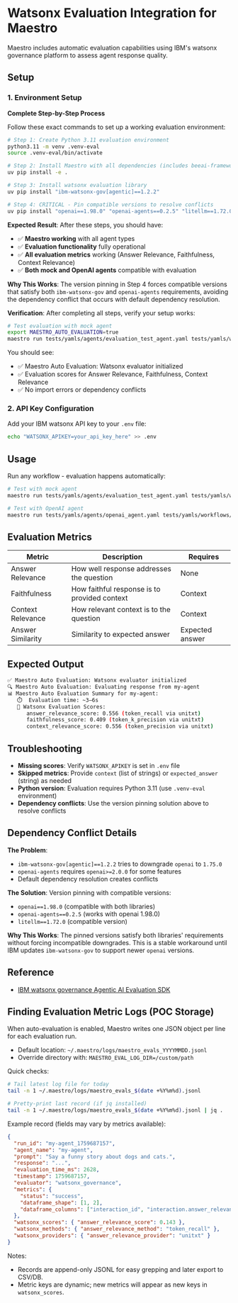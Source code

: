 # Watsonx Evaluation Integration for Maestro

Maestro includes automatic evaluation capabilities using IBM's watsonx governance platform to assess agent response quality.

## Setup

### 1. Environment Setup

**Complete Step-by-Step Process**

Follow these exact commands to set up a working evaluation environment:

```bash
# Step 1: Create Python 3.11 evaluation environment
python3.11 -m venv .venv-eval
source .venv-eval/bin/activate

# Step 2: Install Maestro with all dependencies (includes beeai-framework)
uv pip install -e .

# Step 3: Install watsonx evaluation library
uv pip install "ibm-watsonx-gov[agentic]==1.2.2"

# Step 4: CRITICAL - Pin compatible versions to resolve conflicts
uv pip install "openai==1.98.0" "openai-agents==0.2.5" "litellm==1.72.0"
```

**Expected Result**:
After these steps, you should have:
- ✅ **Maestro working** with all agent types
- ✅ **Evaluation functionality** fully operational
- ✅ **All evaluation metrics** working (Answer Relevance, Faithfulness, Context Relevance)
- ✅ **Both mock and OpenAI agents** compatible with evaluation

**Why This Works**:
The version pinning in Step 4 forces compatible versions that satisfy both `ibm-watsonx-gov` and `openai-agents` requirements, avoiding the dependency conflict that occurs with default dependency resolution.

**Verification**:
After completing all steps, verify your setup works:
```bash
# Test evaluation with mock agent
export MAESTRO_AUTO_EVALUATION=true
maestro run tests/yamls/agents/evaluation_test_agent.yaml tests/yamls/workflows/evaluation_test_workflow.yaml
```

You should see:
- ✅ Maestro Auto Evaluation: Watsonx evaluator initialized
- ✅ Evaluation scores for Answer Relevance, Faithfulness, Context Relevance
- ✅ No import errors or dependency conflicts

### 2. API Key Configuration
Add your IBM watsonx API key to your `.env` file:
```bash
echo "WATSONX_APIKEY=your_api_key_here" >> .env
```

## Usage

Run any workflow - evaluation happens automatically:

```bash
# Test with mock agent
maestro run tests/yamls/agents/evaluation_test_agent.yaml tests/yamls/workflows/evaluation_test_workflow.yaml

# Test with OpenAI agent  
maestro run tests/yamls/agents/openai_agent.yaml tests/yamls/workflows/openai_workflow.yaml
```

## Evaluation Metrics

| Metric | Description | Requires |
|--------|-------------|----------|
| Answer Relevance | How well response addresses the question | None |
| Faithfulness | How faithful response is to provided context | Context |
| Context Relevance | How relevant context is to the question | Context |
| Answer Similarity | Similarity to expected answer | Expected answer |

## Expected Output

```bash
✅ Maestro Auto Evaluation: Watsonx evaluator initialized
🔍 Maestro Auto Evaluation: Evaluating response from my-agent
📊 Maestro Auto Evaluation Summary for my-agent:
   ⏱️  Evaluation time: ~3–6s
   🎯 Watsonx Evaluation Scores:
      answer_relevance_score: 0.556 (token_recall via unitxt)
      faithfulness_score: 0.409 (token_k_precision via unitxt)
      context_relevance_score: 0.556 (token_precision via unitxt)
```

## Troubleshooting

- **Missing scores**: Verify `WATSONX_APIKEY` is set in `.env` file
- **Skipped metrics**: Provide `context` (list of strings) or `expected_answer` (string) as needed
- **Python version**: Evaluation requires Python 3.11 (use `.venv-eval` environment)
- **Dependency conflicts**: Use the version pinning solution above to resolve conflicts

## Dependency Conflict Details

**The Problem**:
- `ibm-watsonx-gov[agentic]==1.2.2` tries to downgrade `openai` to `1.75.0`
- `openai-agents` requires `openai>=2.0.0` for some features
- Default dependency resolution creates conflicts

**The Solution**:
Version pinning with compatible versions:
- `openai==1.98.0` (compatible with both libraries)
- `openai-agents==0.2.5` (works with openai 1.98.0)
- `litellm==1.72.0` (compatible version)

**Why This Works**:
The pinned versions satisfy both libraries' requirements without forcing incompatible downgrades. This is a stable workaround until IBM updates `ibm-watsonx-gov` to support newer `openai` versions.

## Reference

- [IBM watsonx governance Agentic AI Evaluation SDK](https://dataplatform.cloud.ibm.com/docs/content/wsj/model/wxgov-agentic-ai-evaluation-sdk.html?context=wx&locale=en#examples)

## Finding Evaluation Metric Logs (POC Storage)

When auto-evaluation is enabled, Maestro writes one JSON object per line for each evaluation run.

- Default location: `~/.maestro/logs/maestro_evals_YYYYMMDD.jsonl`
- Override directory with: `MAESTRO_EVAL_LOG_DIR=/custom/path`

Quick checks:

```bash
# Tail latest log file for today
tail -n 1 ~/.maestro/logs/maestro_evals_$(date +%Y%m%d).jsonl

# Pretty-print last record (if jq installed)
tail -n 1 ~/.maestro/logs/maestro_evals_$(date +%Y%m%d).jsonl | jq .
```

Example record (fields may vary by metrics available):

```json
{
  "run_id": "my-agent_1759687157",
  "agent_name": "my-agent",
  "prompt": "Say a funny story about dogs and cats.",
  "response": "...",
  "evaluation_time_ms": 2628,
  "timestamp": 1759687157,
  "evaluator": "watsonx_governance",
  "metrics": {
    "status": "success",
    "dataframe_shape": [1, 2],
    "dataframe_columns": ["interaction_id", "interaction.answer_relevance"]
  },
  "watsonx_scores": { "answer_relevance_score": 0.143 },
  "watsonx_methods": { "answer_relevance_method": "token_recall" },
  "watsonx_providers": { "answer_relevance_provider": "unitxt" }
}
```

Notes:
- Records are append-only JSONL for easy grepping and later export to CSV/DB.
- Metric keys are dynamic; new metrics will appear as new keys in `watsonx_scores`.